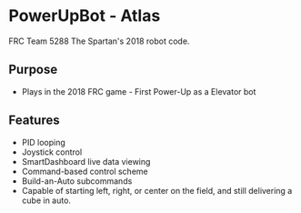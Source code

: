 # PowerUpBot - Atlas 
FRC Team 5288 The Spartan's 2018 robot code.
## Purpose
* Plays in the 2018 FRC game - First Power-Up as a Elevator bot
## Features
* PID looping 
* Joystick control
* SmartDashboard live data viewing
* Command-based control scheme
* Build-an-Auto subcommands
* Capable of starting left, right, or center on the field, and still delivering a cube in auto.
